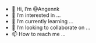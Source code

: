 - 👋 Hi, I’m @Angennk
- 👀 I’m interested in ...
- 🌱 I’m currently learning ...
- 💞️ I’m looking to collaborate on ...
- 📫 How to reach me ...

<!---
Angennk/Angennk is a ✨ special ✨ repository because its `README.md` (this file) appears on your GitHub profile.
You can click the Preview link to take a look at your changes.
--->
